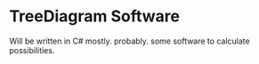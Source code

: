 # TreeDiagram Software
Will be written in C# mostly. probably.
some software to calculate possibilities.
